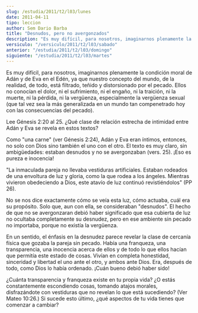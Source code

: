 ```yaml
---
slug: /estudia/2011/t2/l03/lunes
date: 2011-04-11
tipo: leccion
author: Sem Dario Barba
title: "Desnudos, pero no avergonzados"
description: "Es muy difícil, para nosotros, imaginarnos plenamente la condición moral de  Adán y de Eva en el Edén, ya que nuestro concepto del mundo, de la realidad, de  todo, está filtrado, teñido y distorsionado por el pecado. Ellos no conocían el  dolor, ni el sufrimiento, ni el engaño..."
versiculo: "/versiculo/2011/t2/l03/sabado"
anterior: "/estudia/2011/t2/l03/domingo"
siguiente: "/estudia/2011/t2/l03/martes"
---
```


Es muy difícil, para nosotros, imaginarnos plenamente la condición moral de Adán y de Eva en el Edén, ya que nuestro concepto del mundo, de la realidad, de todo, está filtrado, teñido y distorsionado por el pecado. Ellos no conocían el dolor, ni el sufrimiento, ni el engaño, ni la traición, ni la muerte, ni la pérdida, ni la vergüenza, especialmente la vergüenza sexual (que tal vez sea la más generalizada en un mundo tan compenetrado hoy con las consecuencias del pecado).

Lee Génesis 2:20 al 25. ¿Qué clase de relación estrecha de intimidad entre Adán y Eva se revela en estos textos?

Como "una carne" (ver Génesis 2:24), Adán y Eva eran íntimos, entonces, no solo con Dios sino también el uno con el otro. El texto es muy claro, sin ambigüedades: estaban desnudos y no se avergonzaban (vers. 25). ¡Eso es pureza e inocencia!

"La inmaculada pareja no llevaba vestiduras artificiales. Estaban rodeados de una envoltura de luz y gloria, como la que rodea a los ángeles. Mientras vivieron obedeciendo a Dios, este atavío de luz continuó revistiéndolos" (PP 26).

No se nos dice exactamente cómo se veía esta luz, cómo actuaba, cuál era su propósito. Solo que, aun con ella, se consideraban "desnudos". El hecho de que no se avergonzaran debió haber significado que esa cubierta de luz no ocultaba completamente su desnudez, pero en ese ambiente sin pecado no importaba, porque no existía la vergüenza.

En un sentido, el énfasis en la desnudez parece revelar la clase de cercanía física que gozaba la pareja sin pecado. Había una franqueza, una transparencia, una inocencia acerca de ellos y de todo lo que ellos hacían que permitía este estado de cosas. Vivían en completa honestidad, sinceridad y libertad el uno ante el otro, y ambos ante Dios. Era, después de todo, como Dios lo había ordenado. ¡Cuán bueno debió haber sido!

¿Cuánta transparencia y franqueza existe en tu propia vida? ¿O estás constantemente escondiendo cosas, tomando atajos morales, disfrazándote con vestiduras que no revelan lo que está sucediendo? (Ver Mateo 10:26.) Si sucede esto último, ¿qué aspectos de tu vida tienes que comenzar a cambiar?
